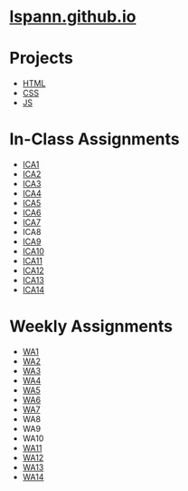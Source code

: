 # [lspann.github.io](https://lspann.github.io/ "lspann.github.io")

 # Projects #
 * [HTML](https://lspann.github.io/HTML/html-midterm/page5.html "HTML")
 * [CSS](https://lspann.github.io/index.html "CSS")
 * [JS](lizzyspann.me "JS")
 
 # In-Class Assignments #
 * [ICA1](https://docs.google.com/document/d/1DLuesGX1I4h-6sjuBBo5CsX1PqTONPrf0W37YZ2KMfY/edit?usp=sharing "ICA1")
 * [ICA2](https://docs.google.com/document/d/1BAXAZCzfG7RPFnSwW3XRU98EEJ8yU6UQJA6_j-5xT7U/edit?usp=sharing "ICA2")
 * [ICA3](https://docs.google.com/document/d/1QXs6LczQQrqMyWw4aWcD1xjE1SHCopF-kmkKVPC7jNU/edit?usp=sharing "ICA3")
 * [ICA4](https://lspann.github.io/ica/ica4.html "ICA4")
 * [ICA5](https://lspann.github.io/ica/ica5.html "ICA5")
 * [ICA6](https://lspann.github.io/ica/ica6/ica6-part2.html "ICA6") 
 * [ICA7](https://lspann.github.io/ica/ica7/ica7.html "ICA7")
 * ICA8
 * [ICA9](https://lspann.github.io/ica/ica9.html "ICA9")
 * [ICA10](https://lspann.github.io/ica/ica10.html "ICA10")
 * [ICA11](https://lspann.github.io/ica/ica11.html "ICA11")
 * [ICA12](https://lspann.github.io/ica/ica12.html "ICA12")
 * [ICA13](https://lspann.github.io/ica/ica13.html "ICA13")
 * [ICA14](https://api.mapbox.com/styles/v1/lizzyspann/clgwgi34m003z01r88jux2kyo.html?title=view&access_token=pk.eyJ1IjoibGl6enlzcGFubiIsImEiOiJjbGg0ZG9lZHExdzl2M3FydGhtbzJ4M2thIn0.dq7z_fkMxemr-3CeluCRPQ&zoomwheel=true&fresh=true#5.59/52.729/-2.441 "ICA14")
 <!-- * ICA15 -->
 
 # Weekly Assignments #
 * [WA1](https://lspann.github.io/wa/wa1.html "WA1")
 * [WA2](https://lspann.github.io/wa/wa2.html "WA2")
 * [WA3](https://lspann.github.io/wa/wa3.html "WA3")
 * [WA4](https://lspann.github.io/wa/wa4.html "WA4")
 * [WA5](https://lspann.github.io/wa/wa5.html "WA5")
 * [WA6](https://lspann.github.io/wa/wa6/index.html "WA6")
 * [WA7](https://lspann.github.io/wa/wa7/wa7.html "WA7")
 * WA8
 * WA9
 * WA10
 * [WA11](https://lspann.github.io/wa/wa11/wa11.html "WA11")
 * [WA12](https://lspann.github.io/wa/wa12.html "WA12") 
 * [WA13](https://lspann.github.io/wa/wa13.html "WA13")
 * [WA14](http://lizzyspann.me/wa/wa14.html "WA14")
 <!-- * WA15 -->
